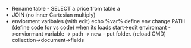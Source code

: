  - Rename table - SELECT a.price from table a
 - JOIN (no inner Cartesian multiply)
 - enviorment varibales (with edit)
 echo %var%
 define env
 change PATH
 (define code for vs code)
 when its loads
 start->edit enviromant ->enviormant variable -> path -> new - put folder. (reload CMD)
 collection->document->fields
